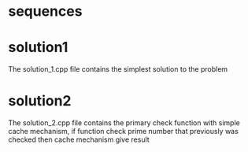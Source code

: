 # sequences

# solution1
The solution_1.cpp file contains the simplest solution to the problem

# solution2
The solution_2.cpp file contains the primary check function with simple cache mechanism, if function check prime number that previously was checked then cache mechanism give result
